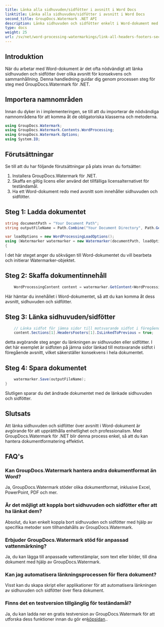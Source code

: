 ```yaml
---
title: Länka alla sidhuvuden/sidfötter i avsnitt i Word Docs
linktitle: Länka alla sidhuvuden/sidfötter i avsnitt i Word Docs
second_title: GroupDocs.Watermark .NET API
description: Länka sidhuvuden och sidfötter enkelt i Word-dokument med GroupDocs.Watermark för .NET. Säkerställ konsekvens och professionalism med lätthet.
type: docs
weight: 25
url: /sv/net/word-processing-watermarkings/link-all-headers-footers-section-word-docs/
---
```

## Introduktion
När du arbetar med Word-dokument är det ofta nödvändigt att länka sidhuvuden och sidfötter över olika avsnitt för konsekvens och sammanhållning. Denna handledning guidar dig genom processen steg för steg med GroupDocs.Watermark för .NET.
## Importera namnområden
Innan du dyker in i implementeringen, se till att du importerar de nödvändiga namnområdena för att komma åt de obligatoriska klasserna och metoderna.
```csharp
using GroupDocs.Watermark;
using GroupDocs.Watermark.Contents.WordProcessing;
using GroupDocs.Watermark.Options;
using System.IO;
```
## Förutsättningar
Se till att du har följande förutsättningar på plats innan du fortsätter:
1. Installera GroupDocs.Watermark för .NET.
2. Skaffa en giltig licens eller använd det tillfälliga licensalternativet för teständamål.
3. Ha ett Word-dokument redo med avsnitt som innehåller sidhuvuden och sidfötter.
## Steg 1: Ladda dokumentet
```csharp
string documentPath = "Your Document Path";
string outputFileName = Path.Combine("Your Document Directory", Path.GetFileName(documentPath));

var loadOptions = new WordProcessingLoadOptions();
using (Watermarker watermarker = new Watermarker(documentPath, loadOptions))
{
```
I det här steget anger du sökvägen till Word-dokumentet du vill bearbeta och initierar Watermarker-objektet.
## Steg 2: Skaffa dokumentinnehåll
```csharp
    WordProcessingContent content = watermarker.GetContent<WordProcessingContent>();
```
Här hämtar du innehållet i Word-dokumentet, så att du kan komma åt dess avsnitt, sidhuvuden och sidfötter.
## Steg 3: Länka sidhuvuden/sidfötter
```csharp
    // Länka sidfot för jämna sidor till motsvarande sidfot i föregående avsnitt
    content.Sections[1].HeadersFooters[1].IsLinkedToPrevious = true;
```
detta avgörande steg anger du länkningen av sidhuvuden eller sidfötter. I det här exemplet är sidfoten på jämna sidor länkad till motsvarande sidfot i föregående avsnitt, vilket säkerställer konsekvens i hela dokumentet.

## Steg 4: Spara dokumentet
```csharp
    watermarker.Save(outputFileName);
}
```
Slutligen sparar du det ändrade dokumentet med de länkade sidhuvuden och sidfötter.

## Slutsats
Att länka sidhuvuden och sidfötter över avsnitt i Word-dokument är avgörande för att upprätthålla enhetlighet och professionalism. Med GroupDocs.Watermark för .NET blir denna process enkel, så att du kan hantera dokumentformatering effektivt.
## FAQ's
### Kan GroupDocs.Watermark hantera andra dokumentformat än Word?
Ja, GroupDocs.Watermark stöder olika dokumentformat, inklusive Excel, PowerPoint, PDF och mer.
### Är det möjligt att koppla bort sidhuvuden och sidfötter efter att ha länkat dem?
Absolut, du kan enkelt koppla bort sidhuvuden och sidfötter med hjälp av specifika metoder som tillhandahålls av GroupDocs.Watermark.
### Erbjuder GroupDocs.Watermark stöd för anpassad vattenmärkning?
Ja, du kan lägga till anpassade vattenstämplar, som text eller bilder, till dina dokument med hjälp av GroupDocs.Watermark.
### Kan jag automatisera länkningsprocessen för flera dokument?
Visst kan du skapa skript eller applikationer för att automatisera länkningen av sidhuvuden och sidfötter över flera dokument.
### Finns det en testversion tillgänglig för teständamål?
 Ja, du kan ladda ner en gratis testversion av GroupDocs.Watermark för att utforska dess funktioner innan du gör en[köpsidan](https://purchase.groupdocs.com/temporary-license/)..